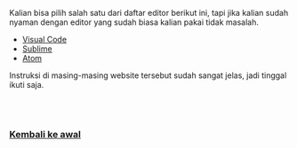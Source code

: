 Kalian bisa pilih salah satu dari daftar editor berikut ini, tapi jika kalian sudah nyaman dengan editor yang sudah biasa kalian pakai tidak masalah.

- [Visual Code](https://code.visualstudio.com/)
- [Sublime](https://www.sublimetext.com/)
- [Atom](https://atom.io/)

Instruksi di masing-masing website tersebut sudah sangat jelas, jadi tinggal ikuti saja.

<br>
<br>

### [Kembali ke awal](README.md)

